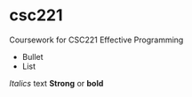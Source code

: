 # csc221
Coursework for CSC221 Effective Programming


- Bullet
- List

*Italics* text
**Strong** or **bold** 